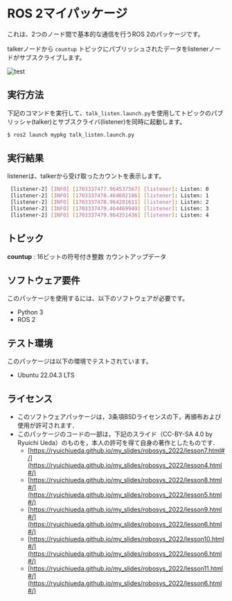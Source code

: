# ROS 2マイパッケージ
これは、2つのノード間で基本的な通信を行うROS 2のパッケージです。

talkerノードから `countup` トピックにパブリッシュされたデータをlistenerノードがサブスクライブします。

![test](https://github.com/basiliskv/ros2_mypkg/actions/workflows/test.yml/badge.svg)

## 実行方法

   下記のコマンドを実行して、`talk_listen.launch.py`を使用してトピックのパブリッシャ(talker)とサブスクライバ(listener)を同時に起動します。

   ```bash
   $ ros2 launch mypkg talk_listen.launch.py
   ```

## 実行結果
   listenerは、talkerから受け取ったカウントを表示します。
   ```bash
    [listener-2] [INFO] [1703337477.964537567] [listener]: Listen: 0
    [listener-2] [INFO] [1703337478.464602186] [listener]: Listen: 1
    [listener-2] [INFO] [1703337478.964281611] [listener]: Listen: 2
    [listener-2] [INFO] [1703337479.464469949] [listener]: Listen: 3
    [listener-2] [INFO] [1703337479.964351436] [listener]: Listen: 4
   ```
## トピック

   **countup**
      : 16ビットの符号付き整数 カウントアップデータ


## ソフトウェア要件

このパッケージを使用するには、以下のソフトウェアが必要です。

- Python 3
- ROS 2

## テスト環境

このパッケージは以下の環境でテストされています。

- Ubuntu 22.04.3 LTS

## ライセンス
  * このソフトウェアパッケージは，3条項BSDライセンスの下，再頒布および使用が許可されます．
  * このパッケージのコードの一部は，下記のスライド（CC-BY-SA 4.0 by Ryuichi Ueda）のものを，本人の許可を得て自身の著作としたものです．
      * [https://ryuichiueda.github.io/my_slides/robosys_2022/lesson7.html#/](https://ryuichiueda.github.io/my_slides/robosys_2022/lesson4.html#/)
      * [https://ryuichiueda.github.io/my_slides/robosys_2022/lesson8.html#/](https://ryuichiueda.github.io/my_slides/robosys_2022/lesson5.html#/)
      * [https://ryuichiueda.github.io/my_slides/robosys_2022/lesson9.html#/](https://ryuichiueda.github.io/my_slides/robosys_2022/lesson6.html#/)
      * [https://ryuichiueda.github.io/my_slides/robosys_2022/lesson10.html#/](https://ryuichiueda.github.io/my_slides/robosys_2022/lesson6.html#/)
      * [https://ryuichiueda.github.io/my_slides/robosys_2022/lesson11.html#/](https://ryuichiueda.github.io/my_slides/robosys_2022/lesson6.html#/)
